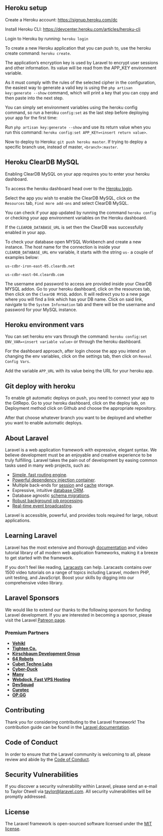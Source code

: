 ## Heroku setup

Create a Heroku account: https://signup.heroku.com/dc

Install Heroku CLI: https://devcenter.heroku.com/articles/heroku-cli

Login to Heroku by running: `heroku login`

To create a new Heroku application that you can push to, use the heroku create command: `heroku create`.

The application’s encryption key is used by Laravel to encrypt user sessions and other information. Its value will be read from the APP_KEY environment variable.

As it must comply with the rules of the selected cipher in the configuration, the easiest way to generate a valid key is using the `php artisan key:generate --show` command, which will print a key that you can copy and then paste into the next step.

You can simply set environment variables using the heroku config command, so run a heroku `config:set` as the last step before deploying your app for the first time:

Run `php artisan key:generate --show` and use its return value when you run this command: `heroku config:set APP_KEY=<insert return value>`.

Now to deploy to Heroku: `git push heroku master`. If trying to deploy a specific branch use, instead of master, `<branch>:master`.

## Heroku ClearDB MySQL

Enabling ClearDB MySQL on your app requires you to enter your heroku dashboard.

To access the heroku dashboard head over to the [Heroku login](https://id.heroku.com/login).

Select the app you wish to enable the ClearDB MySQL, click on the `Resources` tab, `Find more add-ons` and select ClearDB MySQL.

You can check if your app updated by running the command `heroku config` or checking your app environment variables on the Heroku dashboard.

If the `CLEARDB_DATABASE_URL` is set then the ClearDB was successfully enabled in your app.

To check your database open MYSQL Workbench and create a new instance. The host name for the connection is inside your `CLEARDB_DATABASE_URL` env variable, it starts with the string `us-` a couple of examples below:

```
us-cdbr-iron-east-05.cleardb.net
```

```
us-cdbr-east-04.cleardb.com
```

The username and password to access are provided inside your ClearDB MYSQL addon. Go to your heroku dashboard, click on the resources tab, then click on the `ClearDB MYSQL` addon. It will redirect you to a new page where you will find a link which has your DB name. Click on said link, navigate to the `System Information` tab and there will be the username and password for your MySQL instance.

## Heroku environment vars

You can set heroku env vars through the command: `heroku config:set ENV_VAR=<insert variable value>` or through the heroku dashboard.

For the dashboard approach, after login choose the app you intend on changing the env variables, click on the settings tab, then click on `Reveal Config Vars`.

Add the variable `APP_URL` with its value being the URL for your heroku app.

## Git deploy with heroku

To enable git automatic deploys on push, you need to connect your app to the GitRepo. Go to your heroku dashboard, click on the deploy tab, on Deployment method click on Github and choose the appropriate repository.

After that choose whatever branch you want to be deployed and whether you want to enable automatic deploys.

## About Laravel

Laravel is a web application framework with expressive, elegant syntax. We believe development must be an enjoyable and creative experience to be truly fulfilling. Laravel takes the pain out of development by easing common tasks used in many web projects, such as:

- [Simple, fast routing engine](https://laravel.com/docs/routing).
- [Powerful dependency injection container](https://laravel.com/docs/container).
- Multiple back-ends for [session](https://laravel.com/docs/session) and [cache](https://laravel.com/docs/cache) storage.
- Expressive, intuitive [database ORM](https://laravel.com/docs/eloquent).
- Database agnostic [schema migrations](https://laravel.com/docs/migrations).
- [Robust background job processing](https://laravel.com/docs/queues).
- [Real-time event broadcasting](https://laravel.com/docs/broadcasting).

Laravel is accessible, powerful, and provides tools required for large, robust applications.

## Learning Laravel

Laravel has the most extensive and thorough [documentation](https://laravel.com/docs) and video tutorial library of all modern web application frameworks, making it a breeze to get started with the framework.

If you don't feel like reading, [Laracasts](https://laracasts.com) can help. Laracasts contains over 1500 video tutorials on a range of topics including Laravel, modern PHP, unit testing, and JavaScript. Boost your skills by digging into our comprehensive video library.

## Laravel Sponsors

We would like to extend our thanks to the following sponsors for funding Laravel development. If you are interested in becoming a sponsor, please visit the Laravel [Patreon page](https://patreon.com/taylorotwell).

### Premium Partners

- **[Vehikl](https://vehikl.com/)**
- **[Tighten Co.](https://tighten.co)**
- **[Kirschbaum Development Group](https://kirschbaumdevelopment.com)**
- **[64 Robots](https://64robots.com)**
- **[Cubet Techno Labs](https://cubettech.com)**
- **[Cyber-Duck](https://cyber-duck.co.uk)**
- **[Many](https://www.many.co.uk)**
- **[Webdock, Fast VPS Hosting](https://www.webdock.io/en)**
- **[DevSquad](https://devsquad.com)**
- **[Curotec](https://www.curotec.com/services/technologies/laravel/)**
- **[OP.GG](https://op.gg)**

## Contributing

Thank you for considering contributing to the Laravel framework! The contribution guide can be found in the [Laravel documentation](https://laravel.com/docs/contributions).

## Code of Conduct

In order to ensure that the Laravel community is welcoming to all, please review and abide by the [Code of Conduct](https://laravel.com/docs/contributions#code-of-conduct).

## Security Vulnerabilities

If you discover a security vulnerability within Laravel, please send an e-mail to Taylor Otwell via [taylor@laravel.com](mailto:taylor@laravel.com). All security vulnerabilities will be promptly addressed.

## License

The Laravel framework is open-sourced software licensed under the [MIT license](https://opensource.org/licenses/MIT).
